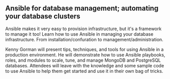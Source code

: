 ## Ansible for database management; automating your database clusters

Ansible makes it very easy to provision infrastructure, but it's a framework to manage it too! Learn how to use Ansible in managing your database infrastructure.  From installation/confuration to management/administration.

Kenny Gorman will present tips, techniques, and tools for using Ansible in a production environment. He will demonstrate how to use Ansible playbooks, roles, and modules to scale, tune, and manage MongoDB and PostgreSQL databases. Attendees will leave with the knowledge and some sample code to use Ansible to help them get started and use it in their own bag of tricks.
